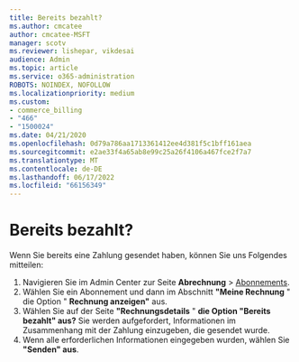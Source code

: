 ```yaml
---
title: Bereits bezahlt?
ms.author: cmcatee
author: cmcatee-MSFT
manager: scotv
ms.reviewer: lishepar, vikdesai
audience: Admin
ms.topic: article
ms.service: o365-administration
ROBOTS: NOINDEX, NOFOLLOW
ms.localizationpriority: medium
ms.custom:
- commerce_billing
- "466"
- "1500024"
ms.date: 04/21/2020
ms.openlocfilehash: 0d79a786aa1713361412ee4d381f5c1bff161aea
ms.sourcegitcommit: e2ae33f4a65ab8e99c25a26f4106a467fce2f7a7
ms.translationtype: MT
ms.contentlocale: de-DE
ms.lasthandoff: 06/17/2022
ms.locfileid: "66156349"
---
```

# <a name="already-paid"></a>Bereits bezahlt?

Wenn Sie bereits eine Zahlung gesendet haben, können Sie uns Folgendes mitteilen:
  
1. Navigieren Sie im Admin Center zur Seite **Abrechnung** \> [Abonnements](https://go.microsoft.com/fwlink/p/?linkid=842054).
2. Wählen Sie ein Abonnement und dann im Abschnitt **"Meine Rechnung** " die Option " **Rechnung anzeigen"** aus.
3. Wählen Sie auf der Seite **"Rechnungsdetails** " **die Option "Bereits bezahlt" aus?** Sie werden aufgefordert, Informationen im Zusammenhang mit der Zahlung einzugeben, die gesendet wurde.
4. Wenn alle erforderlichen Informationen eingegeben wurden, wählen Sie **"Senden" aus**.
